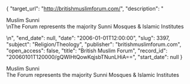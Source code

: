 {
  "target_url": "http://britishmuslimforum.com/", 
  "description": "<p>Muslim Sunni<br />\nThe Forum represents the majority Sunni Mosques &amp; Islamic Institutes</p>\n", 
  "end_date": null, 
  "date": "2006-01-01T12:00:00", 
  "slug": 3397, 
  "subject": "Religion/Theology", 
  "publisher": "britishmuslimforum.com", 
  "open_access": false, 
  "title": "British Muslim Forum", 
  "record_id": "20060101T120000/gQWIHtQowKqjsbTNunLHiA==", 
  "start_date": null
}

<p>Muslim Sunni<br />
The Forum represents the majority Sunni Mosques &amp; Islamic Institutes</p>
